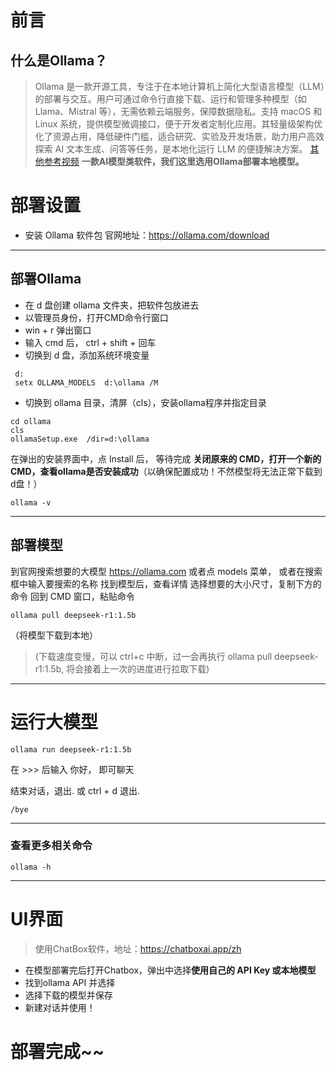 
# 前言
## 什么是Ollama？
> Ollama 是一款开源工具，专注于在本地计算机上简化大型语言模型（LLM）的部署与交互。用户可通过命令行直接下载、运行和管理多种模型（如 Llama、Mistral 等），无需依赖云端服务，保障数据隐私。支持 macOS 和 Linux 系统，提供模型微调接口，便于开发者定制化应用。其轻量级架构优化了资源占用，降低硬件门槛，适合研究、实验及开发场景，助力用户高效探索 AI 文本生成、问答等任务，是本地化运行 LLM 的便捷解决方案。
> [其他参考视频](https://www.bilibili.com/video/BV1QtNmeoEe3?vd_source=0957d3bb7550711acd815f905c37e537)
**一款AI模型类软件，我们这里选用Ollama部署本地模型。**
# 部署设置
* 安装 Ollama 软件包
官网地址：https://ollama.com/download
***
## 部署Ollama
* 在 d 盘创建 ollama 文件夹，把软件包放进去
* 以管理员身份，打开CMD命令行窗口
* win + r  弹出窗口
* 输入 cmd  后， ctrl + shift + 回车
* 切换到 d 盘，添加系统环境变量
```
 d: 
 setx OLLAMA_MODELS  d:\ollama /M
```
* 切换到 ollama 目录，清屏（cls），安装ollama程序并指定目录
```
cd ollama
cls
ollamaSetup.exe  /dir=d:\ollama
```
在弹出的安装界面中，点 Install 后， 等待完成
**关闭原来的 CMD，打开一个新的 CMD，查看ollama是否安装成功**（以确保配置成功！不然模型将无法正常下载到d盘！）
```
ollama -v
```
***
## 部署模型
到官网搜索想要的大模型
https://ollama.com
或者点 models 菜单， 或者在搜索框中输入要搜索的名称
找到模型后，查看详情
选择想要的大小尺寸，复制下方的命令
回到 CMD 窗口，粘贴命令

```
ollama pull deepseek-r1:1.5b
```
（将模型下载到本地）
> (下载速度变慢，可以 ctrl+c 中断，过一会再执行 ollama pull deepseek-r1:1.5b, 将会接着上一次的进度进行拉取下载)
***
# 运行大模型
```
ollama run deepseek-r1:1.5b
```
在 >>> 后输入 你好， 即可聊天

结束对话，退出.  或 ctrl + d 退出.
```
/bye
```  
***
### 查看更多相关命令
```
ollama -h  
``` 
***
# UI界面
> 使用ChatBox软件，地址：https://chatboxai.app/zh
* 在模型部署完后打开Chatbox，弹出中选择**使用自己的 API Key 或本地模型**
* 找到ollama API 并选择
* 选择下载的模型并保存
* 新建对话并使用！
#  部署完成~~

